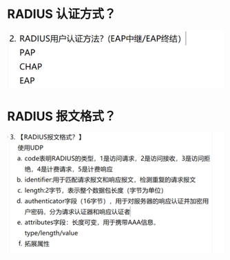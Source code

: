 # RADIUS 认证方式？

![alt text](images/面试题---RADIUS/image-2.png)

# RADIUS 报文格式？

![alt text](images/面试题---RADIUS/image-1.png)
